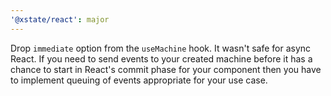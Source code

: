 ```yaml
---
'@xstate/react': major
---
```


Drop `immediate` option from the `useMachine` hook. It wasn't safe for async React. If you need to send events to your created machine before it has a chance to start in React's commit phase for your component then you have to implement queuing of events appropriate for your use case.
